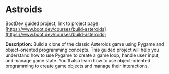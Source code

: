 # Astroids

BootDev guided project, link to project page: [https://www.boot.dev/courses/build-asteroids](https://www.boot.dev/courses/build-asteroids)

**Description:**
Build a clone of the classic Asteroids game using Pygame and object-oriented programming concepts. This guided project will help you understand how to use Pygame to create a game loop, handle user input, and manage game state. You'll also learn how to use object-oriented programming to create game objects and manage their interactions. 
